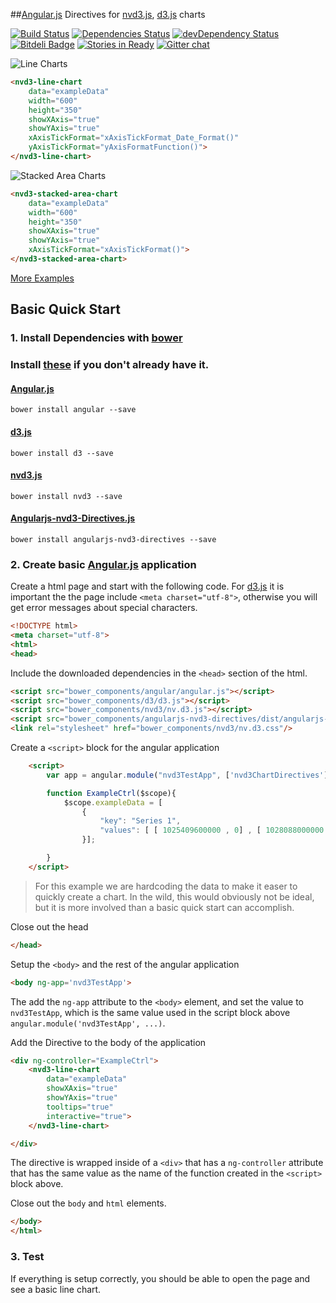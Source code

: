 <link href="http://nvd3.org/src/nv.d3.css" rel="stylesheet">

##[Angular.js](http://angularjs.org/) Directives for [nvd3.js](http://www.nvd3.org), [d3.js](http://www.d3js.org) charts

[![Build Status](https://travis-ci.org/cmaurer/angularjs-nvd3-directives.png?branch=master)](https://travis-ci.org/cmaurer/angularjs-nvd3-directives)
[![Dependencies Status](https://david-dm.org/cmaurer/angularjs-nvd3-directives.png)](https://david-dm.org/cmaurer/angularjs-nvd3-directives#info=dependencies)
[![devDependency Status](https://david-dm.org/cmaurer/angularjs-nvd3-directives/dev-status.png)](https://david-dm.org/cmaurer/angularjs-nvd3-directives#info=devDependencies)
[![Bitdeli Badge](https://d2weczhvl823v0.cloudfront.net/cmaurer/angularjs-nvd3-directives/trend.png)](https://bitdeli.com/free "Bitdeli Badge")
[![Stories in Ready](https://badge.waffle.io/cmaurer/angularjs-nvd3-directives.png?label=ready)](https://waffle.io/cmaurer/angularjs-nvd3-directives)
[![Gitter chat](https://badges.gitter.im/cmaurer/angularjs-nvd3-directives.png)](https://gitter.im/cmaurer/angularjs-nvd3-directives)


![Line Charts](http://cmaurer.github.io/img/line.chart.png "Line Charts")

```html
<nvd3-line-chart
    data="exampleData"
    width="600"
    height="350"
    showXAxis="true"
    showYAxis="true"
    xAxisTickFormat="xAxisTickFormat_Date_Format()"
    yAxisTickFormat="yAxisFormatFunction()">
</nvd3-line-chart>
```

![Stacked Area Charts](http://cmaurer.github.io/img/stacked.area.png "Stacked Area Charts")

```html
<nvd3-stacked-area-chart
    data="exampleData"
    width="600"
    height="350"
    showXAxis="true"
    showYAxis="true"
    xAxisTickFormat="xAxisTickFormat()">
</nvd3-stacked-area-chart>
```

[More Examples](http://cmaurer.github.io/angularjs-nvd3-directives)


## Basic Quick Start 

### 1. Install Dependencies with [bower](http://bower.io/)

### Install [these](http://bower.io/#installing-bower) if you don't already have it.

#### [Angular.js](http://angularjs.org/)
    
    bower install angular --save
    
#### [d3.js](http://www.d3js.org)

    bower install d3 --save

#### [nvd3.js](http://www.nvd3.org)

    bower install nvd3 --save

#### [Angularjs-nvd3-Directives.js](http://cmaurer.github.io/angularjs-nvd3-directives)

    bower install angularjs-nvd3-directives --save
    
### 2. Create basic [Angular.js](http://angularjs.org/) application

Create a html page and start with the following code.  For [d3.js](http://www.d3js.org) it is important the the page include ```<meta charset="utf-8">```, otherwise you will get error messages about special characters.

```html
<!DOCTYPE html>
<meta charset="utf-8">
<html>
<head>
```

Include the downloaded dependencies in the ```<head>``` section of the html.

```html
<script src="bower_components/angular/angular.js"></script>
<script src="bower_components/d3/d3.js"></script>
<script src="bower_components/nvd3/nv.d3.js"></script>
<script src="bower_components/angularjs-nvd3-directives/dist/angularjs-nvd3-directives.js"></script>
<link rel="stylesheet" href="bower_components/nvd3/nv.d3.css"/>
```

Create a ```<script>``` block for the angular application

```html
    <script>
        var app = angular.module("nvd3TestApp", ['nvd3ChartDirectives']);

        function ExampleCtrl($scope){
            $scope.exampleData = [
                {
                    "key": "Series 1",
                    "values": [ [ 1025409600000 , 0] , [ 1028088000000 , -6.3382185140371] , [ 1030766400000 , -5.9507873460847] , [ 1033358400000 , -11.569146943813] , [ 1036040400000 , -5.4767332317425] , [ 1038632400000 , 0.50794682203014] , [ 1041310800000 , -5.5310285460542] , [ 1043989200000 , -5.7838296963382] , [ 1046408400000 , -7.3249341615649] , [ 1049086800000 , -6.7078630712489] , [ 1051675200000 , 0.44227126150934] , [ 1054353600000 , 7.2481659343222] , [ 1056945600000 , 9.2512381306992] , [ 1059624000000 , 11.341210982529] , [ 1062302400000 , 14.734820409020] , [ 1064894400000 , 12.387148007542] , [ 1067576400000 , 18.436471461827] , [ 1070168400000 , 19.830742266977] , [ 1072846800000 , 22.643205829887] , [ 1075525200000 , 26.743156781239] , [ 1078030800000 , 29.597478802228] , [ 1080709200000 , 30.831697585341] , [ 1083297600000 , 28.054068024708] , [ 1085976000000 , 29.294079423832] , [ 1088568000000 , 30.269264061274] , [ 1091246400000 , 24.934526898906] , [ 1093924800000 , 24.265982759406] , [ 1096516800000 , 27.217794897473] , [ 1099195200000 , 30.802601992077] , [ 1101790800000 , 36.331003758254] , [ 1104469200000 , 43.142498700060] , [ 1107147600000 , 40.558263931958] , [ 1109566800000 , 42.543622385800] , [ 1112245200000 , 41.683584710331] , [ 1114833600000 , 36.375367302328] , [ 1117512000000 , 40.719688980730] , [ 1120104000000 , 43.897963036919] , [ 1122782400000 , 49.797033975368] , [ 1125460800000 , 47.085993935989] , [ 1128052800000 , 46.601972859745] , [ 1130734800000 , 41.567784572762] , [ 1133326800000 , 47.296923737245] , [ 1136005200000 , 47.642969612080] , [ 1138683600000 , 50.781515820954] , [ 1141102800000 , 52.600229204305] , [ 1143781200000 , 55.599684490628] , [ 1146369600000 , 57.920388436633] , [ 1149048000000 , 53.503593218971] , [ 1151640000000 , 53.522973979964] , [ 1154318400000 , 49.846822298548] , [ 1156996800000 , 54.721341614650] , [ 1159588800000 , 58.186236223191] , [ 1162270800000 , 63.908065540997] , [ 1164862800000 , 69.767285129367] , [ 1167541200000 , 72.534013373592] , [ 1170219600000 , 77.991819436573] , [ 1172638800000 , 78.143584404990] , [ 1175313600000 , 83.702398665233] , [ 1177905600000 , 91.140859312418] , [ 1180584000000 , 98.590960607028] , [ 1183176000000 , 96.245634754228] , [ 1185854400000 , 92.326364432615] , [ 1188532800000 , 97.068765332230] , [ 1191124800000 , 105.81025556260] , [ 1193803200000 , 114.38348777791] , [ 1196398800000 , 103.59604949810] , [ 1199077200000 , 101.72488429307] , [ 1201755600000 , 89.840147735028] , [ 1204261200000 , 86.963597532664] , [ 1206936000000 , 84.075505208491] , [ 1209528000000 , 93.170105645831] , [ 1212206400000 , 103.62838083121] , [ 1214798400000 , 87.458241365091] , [ 1217476800000 , 85.808374141319] , [ 1220155200000 , 93.158054469193] , [ 1222747200000 , 65.973252382360] , [ 1225425600000 , 44.580686638224] , [ 1228021200000 , 36.418977140128] , [ 1230699600000 , 38.727678144761] , [ 1233378000000 , 36.692674173387] , [ 1235797200000 , 30.033022809480] , [ 1238472000000 , 36.707532162718] , [ 1241064000000 , 52.191457688389] , [ 1243742400000 , 56.357883979735] , [ 1246334400000 , 57.629002180305] , [ 1249012800000 , 66.650985790166] , [ 1251691200000 , 70.839243432186] , [ 1254283200000 , 78.731998491499] , [ 1256961600000 , 72.375528540349] , [ 1259557200000 , 81.738387881630] , [ 1262235600000 , 87.539792394232] , [ 1264914000000 , 84.320762662273] , [ 1267333200000 , 90.621278391889] , [ 1270008000000 , 102.47144881651] , [ 1272600000000 , 102.79320353429] , [ 1275278400000 , 90.529736050479] , [ 1277870400000 , 76.580859994531] , [ 1280548800000 , 86.548979376972] , [ 1283227200000 , 81.879653334089] , [ 1285819200000 , 101.72550015956] , [ 1288497600000 , 107.97964852260] , [ 1291093200000 , 106.16240630785] , [ 1293771600000 , 114.84268599533] , [ 1296450000000 , 121.60793322282] , [ 1298869200000 , 133.41437346605] , [ 1301544000000 , 125.46646042904] , [ 1304136000000 , 129.76784954301] , [ 1306814400000 , 128.15798861044] , [ 1309406400000 , 121.92388706072] , [ 1312084800000 , 116.70036100870] , [ 1314763200000 , 88.367701837033] , [ 1317355200000 , 59.159665765725] , [ 1320033600000 , 79.793568139753] , [ 1322629200000 , 75.903834028417] , [ 1325307600000 , 72.704218209157] , [ 1327986000000 , 84.936990804097] , [ 1330491600000 , 93.388148670744]]
                }];

        }
    </script>
```

>  For this example we are hardcoding the data to make it easer to quickly create a chart.  In the wild, this would obviously not be ideal, but it is more involved than a basic quick start can accomplish.  


Close out the head

```html
</head>
```

Setup the ```<body>``` and the rest of the angular application

```html
<body ng-app='nvd3TestApp'>
```

The add the ```ng-app``` attribute to the ```<body>``` element, and set the value to ```nvd3TestApp```, which is the same value used in the script block above ```angular.module('nvd3TestApp', ...)```.

Add the Directive to the body of the application

```html
<div ng-controller="ExampleCtrl">
    <nvd3-line-chart
        data="exampleData"
        showXAxis="true"
        showYAxis="true"
        tooltips="true"
        interactive="true">
    </nvd3-line-chart>

</div>
```

The directive is wrapped inside of a ```<div>``` that has a ```ng-controller``` attribute that has the same value as the name of the function created in the ```<script>``` block above.

Close out the ```body``` and ```html``` elements.

```html
</body>
</html>
```

### 3. Test

If everything is setup correctly, you should be able to open the page and see a basic line chart.




